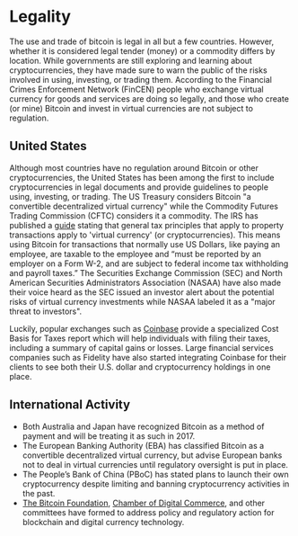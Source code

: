 # Legality
The use and trade of bitcoin is legal in all but a few countries. However, whether it is considered legal tender (money) or a commodity differs by location. While governments are still exploring and learning about cryptocurrencies, they have made sure to warn the public of the risks involved in using, investing, or trading them. According to the Financial Crimes Enforcement Network (FinCEN) people who exchange virtual currency for goods and services are doing so legally, and those who create (or mine) Bitcoin and invest in virtual currencies are not subject to regulation.

## United States
Although most countries have no regulation around Bitcoin or other cryptocurrencies, the United States has been among the first to include cryptocurrencies in legal documents and provide guidelines to people using, investing, or trading. The US Treasury considers Bitcoin "a convertible decentralized virtual currency" while the Commodity Futures Trading Commission (CFTC) considers it a commodity. The IRS has published a [guide](https://www.irs.gov/uac/newsroom/irs-virtual-currency-guidance) stating that general tax principles that apply to property transactions apply to 'virtual currency' (or cryptocurrencies). This means using Bitcoin for transactions that normally use US Dollars, like paying an employee, are taxable to the employee and “must be reported by an employer on a Form W-2, and are subject to federal income tax withholding and payroll taxes.” The Securities Exchange Commission (SEC) and North American Securities Administrators Association (NASAA) have also made their voice heard as the SEC issued an investor alert about the potential risks of virtual currency investments while NASAA labeled it as a "major threat to investors".

Luckily, popular exchanges such as [Coinbase](https://support.coinbase.com/customer/portal/articles/1496488-how-do-i-report-taxes-) provide a specialized Cost Basis for Taxes report which will help individuals with filing their taxes, including a summary of capital gains or losses. Large financial services companies such as Fidelity have also started integrating Coinbase for their clients to see both their U.S. dollar and cryptocurrency holdings in one place.

## International Activity
- Both Australia and Japan have recognized Bitcoin as a method of payment and will be treating it as such in 2017.
- The European Banking Authority (EBA) has classified Bitcoin as a convertible decentralized virtual currency, but advise European banks not to deal in virtual currencies until regulatory oversight is put in place.
- The People’s Bank of China (PBoC) has stated plans to launch their own cryptocurrency despite limiting and banning cryptocurrency activities in the past.
- [The Bitcoin Foundation](https://bitcoinfoundation.org/), [Chamber of Digital Commerce](https://digitalchamber.org/), and other committees have formed to address policy and regulatory action for blockchain and digital currency technology.
